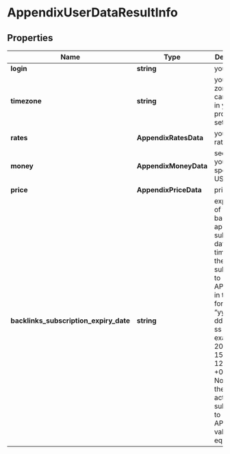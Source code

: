 # AppendixUserDataResultInfo

## Properties

| Name | Type | Description | Notes |
|------------ | ------------- | ------------- | -------------|
**login** | **string** | your login |[optional]|
**timezone** | **string** | your time zone<br>can be set in your profile settings |[optional]|
**rates** | **AppendixRatesData** | your API rates |[optional]|
**money** | **AppendixMoneyData** | section of your spending, USD |[optional]|
**price** | **AppendixPriceData** | pricing |[optional]|
**backlinks_subscription_expiry_date** | **string** | expiry date of the backlinks api subscription<br>date and time when the current subscription to Backlinks API expires;<br>in the UTC format: “yyyy-mm-dd hh-mm-ss +00:00”<br>example:<br>2025-06-15 12:57:46 +00:00<br>Note: if there is no active subscription to Backlinks API, the value equals null |[optional]|